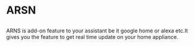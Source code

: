 # ARSN
## 
ARNS is add-on feature to your assistant be it google home or alexa etc.It gives you the feature to get real time update on your home appliance.
